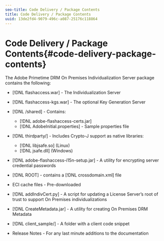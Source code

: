 ```yaml
---
seo-title: Code Delivery / Package Contents
title: Code Delivery / Package Contents
uuid: 13de2fd4-9079-496c-a087-25176c118864
---
```


# Code Delivery / Package Contents{#code-delivery-package-contents}

The Adobe Primetime DRM On Premises Individualization Server package contains the following:

* [!DNL flashaccess.war] - The Individualization Server 
* [!DNL flashaccess-kgs.war] - The optional Key Generation Server 
* [!DNL /shared] - Contains:

    * [!DNL adobe-flashaccess-certs.jar] 
    * [!DNL AdobeInitial.properties] - Sample properties file

* [!DNL thirdparty/] - Includes Crypto-J support as native libraries:

    * [!DNL libjsafe.so] (Linux) 
    * [!DNL jsafe.dll] (Windows)

* [!DNL adobe-flashaccess-i15n-setup.jar] - A utility for encrypting server credential passwords 
* [!DNL ROOT] - contains a [!DNL crossdomain.xml] file 

* ECI cache files - Pre-downloaded 
* [!DNL addIndivCert.py] - A script for updating a License Server’s root of trust to support On Premises individualizations 
* [!DNL CreateMetadata.jar] - A utility for creating On Premises DRM Metadata 
* [!DNL client_sample/] - A folder with a client code snippet 
* Release Notes - For any last minute additions to the documentation

